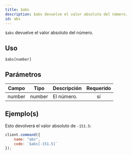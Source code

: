 ```yaml
---
title: $abs
description: $abs devuelve el valor absoluto del número.
id: abs
---
```


`$abs` devuelve el valor absoluto del número.

## Uso

```aoi
$abs[number]
```

## Parámetros

| Campo  | Tipo                                                                                              | Descripción  | Requerido |
| ------ | ------------------------------------------------------------------------------------------------- | ------------ | :-------: |
| number | number | El número.   |    sí     |

## Ejemplo(s)

Esto devolverá el valor absoluto de `-151.5`:

```js
client.command({
    name: "abs",
    code: `$abs[-151.5]`
});
```
```